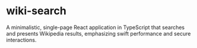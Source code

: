 # wiki-search
A minimalistic, single-page React application in TypeScript that searches and presents Wikipedia results, emphasizing swift performance and secure interactions.

